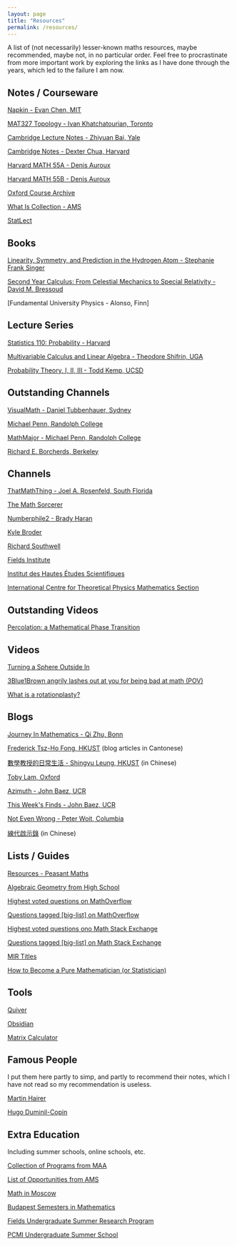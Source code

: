 ```yaml
---
layout: page
title: "Resources"
permalink: /resources/
---
```


A list of (not necessarily) lesser-known maths resources, maybe recommended, maybe not, in no particular order. Feel free to procrastinate from more important work by exploring the links as I have done through the years, which led to the failure I am now.

## Notes / Courseware

[Napkin - Evan Chen, MIT](https://web.evanchen.cc/napkin.html)

[MAT327 Topology - Ivan Khatchatourian, Toronto](https://www.math.toronto.edu/ivan/mat327/?resources)

[Cambridge Lecture Notes - Zhiyuan Bai, Yale](https://zb260.user.srcf.net/notes/)

[Cambridge Notes - Dexter Chua, Harvard](https://dec41.user.srcf.net/notes/)

[Harvard MATH 55A - Denis Auroux](https://canvas.harvard.edu/courses/75936/assignments/syllabus)

[Harvard MATH 55B - Denis Auroux](https://canvas.harvard.edu/courses/79090/assignments/syllabus)

[Oxford Course Archive](https://courses.maths.ox.ac.uk/course/index.php?categoryid=25)

[What Is Collection - AMS](https://www.ams.org/cgi-bin/notices/amsnotices.pl?article_id=whatis&article_type=gallery&gallery_type=whatis)

[StatLect](https://www.statlect.com/)

## Books

[Linearity, Symmetry, and Prediction in the Hydrogen Atom - Stephanie Frank Singer](https://link.springer.com/book/10.1007/b136359)

[Second Year Calculus: From Celestial Mechanics to Special Relativity - David M. Bressoud](https://link.springer.com/book/10.1007/978-1-4612-0959-1)

[Fundamental University Physics - Alonso, Finn]

## Lecture Series

[Statistics 110: Probability - Harvard](https://www.youtube.com/playlist?list=PL2SOU6wwxB0uwwH80KTQ6ht66KWxbzTIo)

[Multivariable Calculus and Linear Algebra - Theodore Shifrin, UGA](https://www.youtube.com/playlist?list=PL5I-Eyk8l9FHdJUd9UujGcvumjCFPHbrd)

[Probability Theory, I, II, III - Todd Kemp, UCSD](https://www.youtube.com/@toddkemp-probability/playlists)

## Outstanding Channels

[VisualMath - Daniel Tubbenhauer, Sydney](https://www.youtube.com/@VisualMath/videos)

[Michael Penn, Randolph College](https://www.youtube.com/@MichaelPennMath)

[MathMajor - Michael Penn, Randolph College](https://www.youtube.com/@mathmajor)

[Richard E. Borcherds, Berkeley](https://www.youtube.com/@richarde.borcherds7998)

## Channels

[ThatMathThing - Joel A. Rosenfeld, South Florida](https://www.youtube.com/@JoelRosenfeld)

[The Math Sorcerer](https://www.youtube.com/@TheMathSorcerer)

[Numberphile2 - Brady Haran](https://www.youtube.com/@numberphile2)

[Kyle Broder](https://www.youtube.com/@KyleBroder)

[Richard Southwell](https://www.youtube.com/@RichardSouthwell)

[Fields Institute](https://www.youtube.com/@FieldsInstitute/playlists)

[Institut des Hautes Études Scientifiques](https://www.youtube.com/@IhesFr/playlists)

[International Centre for Theoretical Physics Mathematics Section](https://www.youtube.com/@ictpmathematics6835/playlists)


## Outstanding Videos

[Percolation: a Mathematical Phase Transition](https://www.youtube.com/watch?v=a-767WnbaCQ)

## Videos

[Turning a Sphere Outside In](https://www.youtube.com/watch?v=Zv-XNlE1s8E)

[3Blue1Brown angrily lashes out at you for being bad at math (POV)](https://www.youtube.com/watch?v=ecog9kGYVfA)

[What is a rotationplasty?](https://www.youtube.com/watch?v=zuMH3u0OLhA)

## Blogs

[Journey In Mathematics - Qi Zhu, Bonn](https://journeyinmath.wordpress.com/)

[Frederick Tsz-Ho Fong, HKUST](https://frederickfong.me/) (blog articles in Cantonese)

[數學教授的日常生活 - Shingyu Leung, HKUST](https://mathematicsasaprofession.blogspot.com/) (in Chinese)

[Toby Lam, Oxford](https://tobylam.xyz/)

[Azimuth - John Baez, UCR](https://johncarlosbaez.wordpress.com/)

[This Week's Finds - John Baez, UCR](https://math.ucr.edu/home/baez/TWF.html)

[Not Even Wrong - Peter Woit, Columbia](https://www.math.columbia.edu/~woit/wordpress/)

[線代啟示錄](https://ccjou.wordpress.com/) (in Chinese)

## Lists / Guides

[Resources - Peasant Maths](/collection/resources.html)

[Algebraic Geometry from High School](https://math.stackexchange.com/questions/285201/path-to-basics-in-algebraic-geometry-from-hs-algebra-and-calculus)

[Highest voted questions on MathOverflow](https://mathoverflow.net/questions?tab=Votes)

[Questions tagged [big-list] on MathOverflow](https://mathoverflow.net/questions/tagged/big-list)

[Highest voted questions ono Math Stack Exchange](https://math.stackexchange.com/questions?tab=Votes)

[Questions tagged [big-list] on Math Stack Exchange](https://math.stackexchange.com/questions/tagged/big-list)

[MIR Titles](https://archive.org/details/@mirtitles)

[How to Become a Pure Mathematician (or Statistician) ](https://hbpms.blogspot.com/)

## Tools

[Quiver](https://q.uiver.app/)

[Obsidian](https://obsidian.md/)

[Matrix Calculator](https://matrixcalc.org/)

## Famous People

I put them here partly to simp, and partly to recommend their notes, which I have not read so my recommendation is useless.

[Martin Hairer](https://hairer.org/Teaching.html)

[Hugo Duminil-Copin](https://www.ihes.fr/~duminil/teaching.html) 

## Extra Education

Including summer schools, online schools, etc.

[Collection of Programs from MAA](https://maa.org/member-communities/students/semester-and-summer-programs)

[List of Opportunities from AMS](https://www.ams.org/opportunities)

[Math in Moscow](https://mathinmoscow.org/)

[Budapest Semesters in Mathematics](https://www.budapestsemesters.com/)

[Fields Undergraduate Summer Research Program](http://www.fields.utoronto.ca/generalinfo/Fields-Undergraduate-Summer-Research-Program)

[PCMI Undergraduate Summer School](https://www.ias.edu/pcmi)